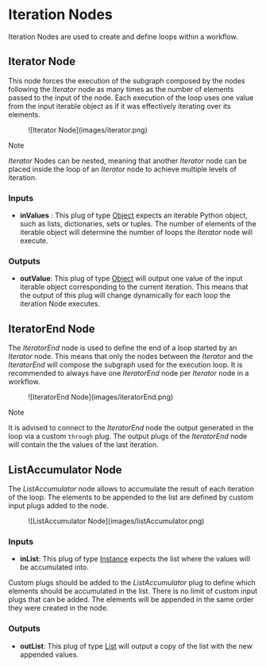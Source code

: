 # Iteration Nodes

Iteration Nodes are used to create and define loops within a workflow. 

## Iterator Node

This node forces the execution of the subgraph composed by the nodes following the *Iterator* node as many times as the number of elements passed to the input of the node. Each execution of the loop uses one value from the input iterable object as if it was effectively iterating over its elements.

<figure style="width:80%;" markdown>
    ![Iterator Node](images/iterator.png)
</figure>

>[!NOTE]
> *Iterator* Nodes can be nested, meaning that another *Iterator* node can be placed inside the loop of an *Iterator* node to achieve multiple levels of iteration.

### Inputs

- **inValues** : This plug of type [Object](../nodes/#plugs) expects an iterable Python object, such as lists, dictionaries, sets or tuples. The number of elements of the iterable object will determine the number of loops the *Iterator* node will execute.

### Outputs

- **outValue**: This plug of type [Object](../nodes/#plugs) will output one value of the input iterable object corresponding to the current iteration. This means that the output of this plug will change dynamically for each loop the iteration Node executes. 


## IteratorEnd Node
The *IteratorEnd* node is used to define the end of a loop started by an *Iterator* node. This means that only the nodes between the *Iterator* and the *IteratorEnd* will compose the subgraph used for the execution loop. It is recommended to always have one *IteratorEnd* node per *Iterator* node in a workflow.

<figure style="width:80%;" markdown>
    ![IteratorEnd Node](images/iteratorEnd.png)
</figure>

>[!NOTE]
> It is advised to connect to the *IteratorEnd* node the output generated in the loop via a custom `through` plug. The output plugs of the *IteratorEnd* node will contain the the values of the last iteration. 

## ListAccumulator Node
The *ListAccumulator* node allows to accumulate the result of each iteration of the loop. The elements to be appended to the list are defined by custom input plugs added to the node.

<figure style="width:80%;" markdown>
    ![ListAccumulator Node](images/listAccumulator.png)
</figure>

### Inputs

- **inList**: This plug of type [Instance](../nodes/#plugs) expects the list where the values will be accumulated into.

Custom plugs should be added to the *ListAccumulator* plug to define which elements should be accumulated in the list. There is no limit of custom input plugs that can be added. The elements will be appended in the same order they were created in the node. 

### Outputs

- **outList**: This plug of type [List](../nodes/#plugs) will output a copy of the list with the new appended values.

<!-- ### Examples

This section is reserved to an example video of how to use the Iterators nodes.

 -->